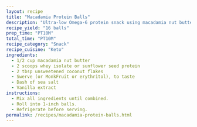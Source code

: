 ```yaml
---
layout: recipe
title: "Macadamia Protein Balls"
description: "Ultra-low Omega-6 protein snack using macadamia nut butter."
recipe_yield: "16 balls"
prep_time: "PT10M"
total_time: "PT10M"
recipe_category: "Snack"
recipe_cuisine: "Keto"
ingredients:
  - 1/2 cup macadamia nut butter
  - 2 scoops whey isolate or sunflower seed protein
  - 2 tbsp unsweetened coconut flakes
  - Swerve (or MonkFruit or erythritol), to taste
  - Dash of sea salt
  - Vanilla extract
instructions:
  - Mix all ingredients until combined.
  - Roll into 1-inch balls.
  - Refrigerate before serving.
permalink: /recipes/macadamia-protein-balls.html
---
```


